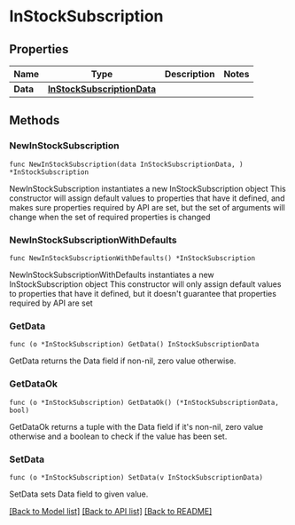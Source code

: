 # InStockSubscription

## Properties

Name | Type | Description | Notes
------------ | ------------- | ------------- | -------------
**Data** | [**InStockSubscriptionData**](InStockSubscriptionData.md) |  | 

## Methods

### NewInStockSubscription

`func NewInStockSubscription(data InStockSubscriptionData, ) *InStockSubscription`

NewInStockSubscription instantiates a new InStockSubscription object
This constructor will assign default values to properties that have it defined,
and makes sure properties required by API are set, but the set of arguments
will change when the set of required properties is changed

### NewInStockSubscriptionWithDefaults

`func NewInStockSubscriptionWithDefaults() *InStockSubscription`

NewInStockSubscriptionWithDefaults instantiates a new InStockSubscription object
This constructor will only assign default values to properties that have it defined,
but it doesn't guarantee that properties required by API are set

### GetData

`func (o *InStockSubscription) GetData() InStockSubscriptionData`

GetData returns the Data field if non-nil, zero value otherwise.

### GetDataOk

`func (o *InStockSubscription) GetDataOk() (*InStockSubscriptionData, bool)`

GetDataOk returns a tuple with the Data field if it's non-nil, zero value otherwise
and a boolean to check if the value has been set.

### SetData

`func (o *InStockSubscription) SetData(v InStockSubscriptionData)`

SetData sets Data field to given value.



[[Back to Model list]](../README.md#documentation-for-models) [[Back to API list]](../README.md#documentation-for-api-endpoints) [[Back to README]](../README.md)


